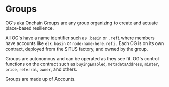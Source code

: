 # Groups

OG's aka Onchain Groups are any group organizing to create and actuate place-based resilience.

All OG's have a name identifier such as `.basin` or `.refi` where members have accounts like `elk.basin` or `node-name-here.refi.` Each OG is on its own contract, deployed from the SITUS factory, and owned by the group.

Groups are autonomous and can be operated as they see fit. OG's control functions on the contract such as `buyingEnabled`, `metadataAddress`, `minter`, `price`, `referral`,  `owner`, and others.

Groups are made up of Accounts.
